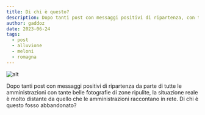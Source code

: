 ```yaml
---
title: Di chi è questo?
description: Dopo tanti post con messaggi positivi di ripartenza, con tante belle fotografie di zone ripulite, la situazione reale è molto distante da quello che le amministrazioni raccontano in rete. Di chi è questo fosso?
author: gaddoz
date: 2023-06-24
tags:
  - post
  - alluvione
  - meloni
  - romagna
---
```


![alt](/static/img/2023-06-24-di-chi-e-questo-fosso-abbandonato.jpg "fosso-abbandonato")

Dopo tanti post con messaggi positivi di ripartenza da parte di tutte le amministrazioni con tante belle fotografie di zone ripulite, la situazione reale è molto distante da quello che le amministrazioni raccontano in rete. Di chi è questo fosso abbandonato?